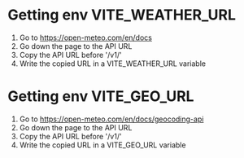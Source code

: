 # Getting env VITE_WEATHER_URL

1. Go to https://open-meteo.com/en/docs
2. Go down the page to the API URL
3. Copy the API URL before '/v1/'
4. Write the copied URL in a VITE_WEATHER_URL variable

# Getting env VITE_GEO_URL

1. Go to https://open-meteo.com/en/docs/geocoding-api
2. Go down the page to the API URL
3. Copy the API URL before '/v1/'
4. Write the copied URL in a VITE_GEO_URL variable
